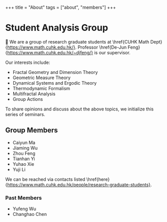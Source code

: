 +++
title = "About"
tags = ["about", "members"]
+++

# Student Analysis Group
👋 We are a group of research graduate students at \href{CUHK Math Dept}{https://www.math.cuhk.edu.hk/}. Professor \href{De-Jun Feng}{https://www.math.cuhk.edu.hk/~djfeng/} is our supervisor.

Our interests include:
- Fractal Geometry and Dimension Theory
- Geometric Measure Theory
- Dynamical Systems and Ergodic Theory
- Thermodynamic Formalism
- Multifractal Analysis
- Group Actions

To share opinions and discuss about the above topics, we initialize this series of seminars.

## Group Members
- Caiyun Ma
- Jiaming Wu
- Zhou Feng
- Tianhan Yi
- Yuhao Xie
- Yuji Li
  
We can be reached via contacts listed \href{here}{https://www.math.cuhk.edu.hk/people/research-graduate-students}.

### Past Members
- Yufeng Wu
- Changhao Chen
